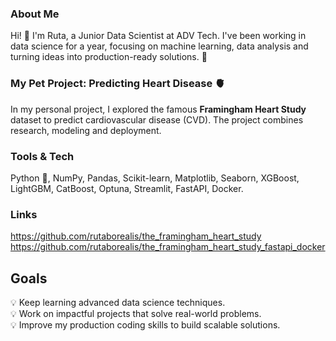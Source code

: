 ### About Me
Hi! 👋 I'm Ruta, a Junior Data Scientist at ADV Tech. I've been working in data science for a year, focusing on machine learning, data analysis and turning ideas into production-ready solutions. 🚀

### My Pet Project: Predicting Heart Disease 🫀
In my personal project, I explored the famous **Framingham Heart Study** dataset to predict cardiovascular disease (CVD). The project combines research, modeling and deployment.

### Tools & Tech  
Python 🐍, NumPy, Pandas, Scikit-learn, Matplotlib, Seaborn, XGBoost, LightGBM, CatBoost, Optuna, Streamlit, FastAPI, Docker.

### Links
https://github.com/rutaborealis/the_framingham_heart_study <br>
https://github.com/rutaborealis/the_framingham_heart_study_fastapi_docker

## Goals
💡 Keep learning advanced data science techniques.  
💡 Work on impactful projects that solve real-world problems.  
💡 Improve my production coding skills to build scalable solutions.
